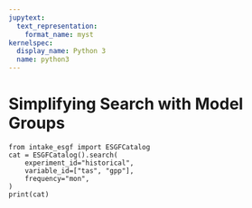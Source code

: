 ```yaml
---
jupytext:
  text_representation:
    format_name: myst
kernelspec:
  display_name: Python 3
  name: python3
---
```


# Simplifying Search with Model Groups


```{code-cell}
from intake_esgf import ESGFCatalog
cat = ESGFCatalog().search(
    experiment_id="historical",
    variable_id=["tas", "gpp"],
    frequency="mon",
)
print(cat)
```
